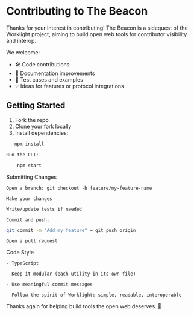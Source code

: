 # Contributing to The Beacon

Thanks for your interest in contributing! The Beacon is a sidequest of the Worklight project, aiming to build open web tools for contributor visibility and interop.

We welcome:
- 🛠️ Code contributions
- 📄 Documentation improvements
- 🧪 Test cases and examples
- 💡 Ideas for features or protocol integrations

## Getting Started

1. Fork the repo
2. Clone your fork locally
3. Install dependencies:
```bash
   npm install
```
    Run the CLI:
```bash
    npm start
```
Submitting Changes

    Open a branch: git checkout -b feature/my-feature-name

    Make your changes

    Write/update tests if needed

    Commit and push: 
```bash
git commit -m "Add my feature" → git push origin
```
    Open a pull request

Code Style

    - TypeScript

    - Keep it modular (each utility in its own file)

    - Use meaningful commit messages

    - Follow the spirit of Worklight: simple, readable, interoperable

Thanks again for helping build tools the open web deserves. 🧡
